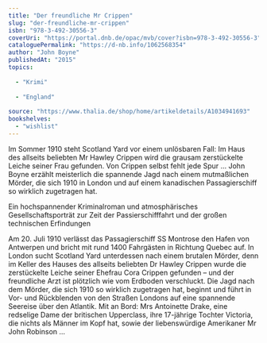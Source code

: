 ```yaml
---
title: "Der freundliche Mr Crippen"
slug: "der-freundliche-mr-crippen"
isbn: "978-3-492-30556-3"
coverUri: "https://portal.dnb.de/opac/mvb/cover?isbn=978-3-492-30556-3"
cataloguePermalink: "https://d-nb.info/1062568354"
author: "John Boyne"
publishedAt: "2015"
topics:
  
  - "Krimi"
    
  - "England"
    
source: "https://www.thalia.de/shop/home/artikeldetails/A1034941693"
bookshelves: 
  - "wishlist"
---
```

Im Sommer 1910 steht Scotland Yard vor einem unlösbaren Fall: Im Haus des 
allseits beliebten Mr Hawley Crippen wird die grausam zerstückelte Leiche 
seiner Frau gefunden. Von Crippen selbst fehlt jede Spur ... John Boyne 
erzählt meisterlich die spannende Jagd nach einem mutmaßlichen Mörder, die 
sich 1910 in London und auf einem kanadischen Passagierschiff so wirklich 
zugetragen hat.

Ein hochspannender Kriminalroman und atmosphärisches Gesellschaftsporträt zur 
Zeit der Passierschifffahrt und der großen technischen Erfindungen

Am 20. Juli 1910 verlässt das Passagierschiff SS Montrose den Hafen von 
Antwerpen und bricht mit rund 1400 Fahrgästen in Richtung Quebec auf. In 
London sucht Scotland Yard unterdessen nach einem brutalen Mörder, denn im 
Keller des Hauses des allseits beliebten Dr Hawley Crippen wurde die 
zerstückelte Leiche seiner Ehefrau Cora Crippen gefunden – und der freundliche 
Arzt ist plötzlich wie vom Erdboden verschluckt. Die Jagd nach dem Mörder, die 
sich 1910 so wirklich zugetragen hat, beginnt und führt in Vor- und 
Rückblenden von den Straßen Londons auf eine spannende Seereise über den 
Atlantik. Mit an Bord: Mrs Antoinette Drake, eine redselige Dame der 
britischen Upperclass, ihre 17-jährige Tochter Victoria, die nichts als Männer 
im Kopf hat, sowie der liebenswürdige Amerikaner Mr John Robinson ...